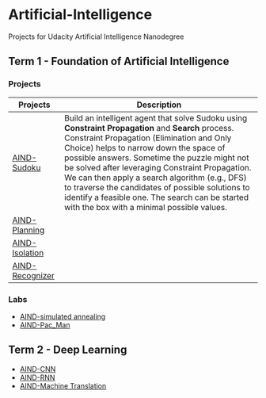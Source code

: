 # Artificial-Intelligence
Projects for Udacity Artificial Intelligence Nanodegree


## Term 1 - Foundation of Artificial Intelligence
### Projects
| Projects                                                       | Description                                                                                                                                                                                                                                                                                                                                                                                                                                                                                          |
|----------------------------------------------------------------|------------------------------------------------------------------------------------------------------------------------------------------------------------------------------------------------------------------------------------------------------------------------------------------------------------------------------------------------------------------------------------------------------------------------------------------------------------------------------------------------------|
| [AIND-Sudoku](https://github.com/jswong65/AIND-Sudoku)         | Build an intelligent agent that solve Sudoku using **Constraint Propagation** and **Search** process. Constraint Propagation (Elimination and Only Choice) helps to narrow down the space of possible answers. Sometime the puzzle might not be solved after leveraging Constraint Propagation. We can then apply a search algorithm (e.g., DFS) to traverse the candidates of possible solutions to identify a feasible one. The search can be started with the box with a minimal possible values. |
| [AIND-Planning](https://github.com/jswong65/AIND-Planning)     |                                                                                                                                                                                                                                                                                                                                                                                                                                                                                                      |
| [AIND-Isolation](https://github.com/jswong65/AIND-Isolation)   |                                                                                                                                                                                                                                                                                                                                                                                                                                                                                                      |
| [AIND-Recognizer](https://github.com/jswong65/AIND-Recognizer) |                                                                                                                                                                                                                                                                                                                                                                                                                                                                                                      |

### Labs
* [AIND-simulated annealing](https://github.com/jswong65/AIND-Simulated_Annealing)
* [AIND-Pac_Man](https://github.com/jswong65/AIND-Pac_Man)

## Term 2 - Deep Learning
* [AIND-CNN](https://github.com/jswong65/AIND-CNN)
* [AIND-RNN](https://github.com/jswong65/AIND-RNN)
* [AIND-Machine Translation](https://github.com/jswong65/Keras_Machine_Translation)
